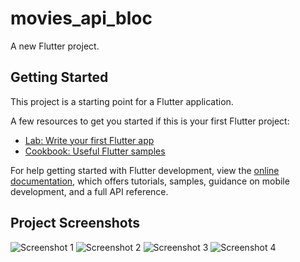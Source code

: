 # movies_api_bloc

A new Flutter project.

## Getting Started

This project is a starting point for a Flutter application.

A few resources to get you started if this is your first Flutter project:

- [Lab: Write your first Flutter app](https://docs.flutter.dev/get-started/codelab)
- [Cookbook: Useful Flutter samples](https://docs.flutter.dev/cookbook)

For help getting started with Flutter development, view the
[online documentation](https://docs.flutter.dev/), which offers tutorials,
samples, guidance on mobile development, and a full API reference.

## Project Screenshots

![Screenshot 1](https://github.com/MaharramovZiya/ZETFLIX/blob/master/photo1717700706%20(1).jpeg)
![Screenshot 2](https://github.com/MaharramovZiya/ZETFLIX/blob/master/photo1717700706%20(2).jpeg)
![Screenshot 3](https://github.com/MaharramovZiya/ZETFLIX/blob/master/photo1717700706%20(3).jpeg)
![Screenshot 4](https://github.com/MaharramovZiya/ZETFLIX/blob/master/photo1717700706.jpeg)
